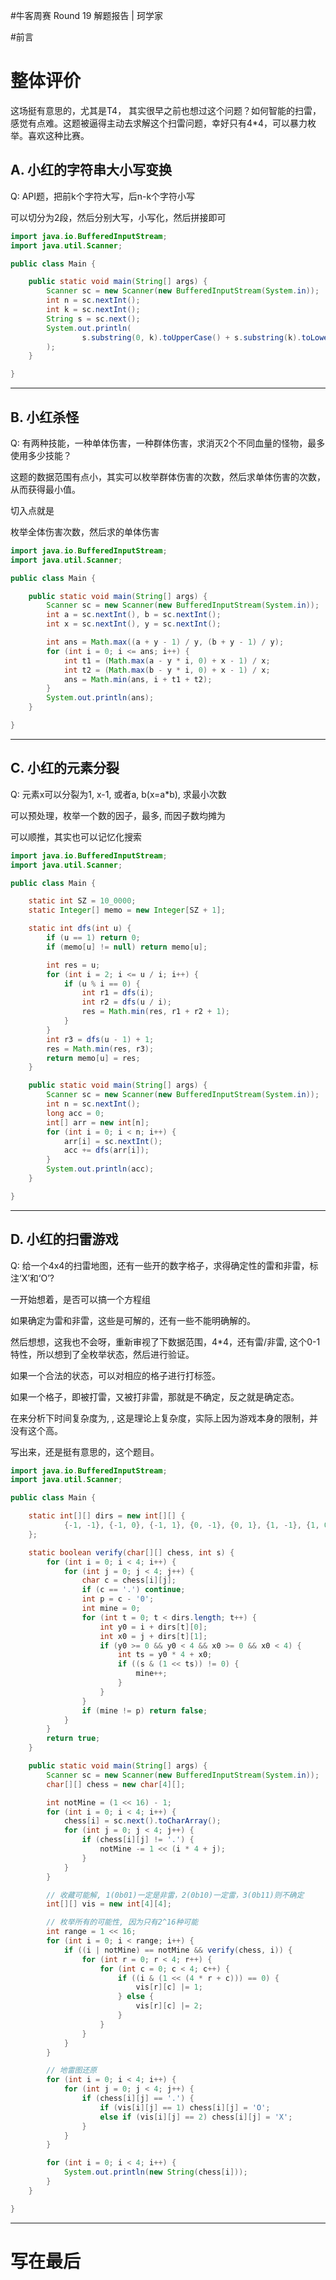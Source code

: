 #牛客周赛 Round 19 解题报告 | 珂学家

#前言


# 整体评价

这场挺有意思的，尤其是T4， 其实很早之前也想过这个问题？如何智能的扫雷，感觉有点难。这题被逼得主动去求解这个扫雷问题，幸好只有4*4，可以暴力枚举。喜欢这种比赛。

## A.  小红的字符串大小写变换
Q: API题，把前k个字符大写，后n-k个字符小写

可以切分为2段，然后分别大写，小写化，然后拼接即可

```java
import java.io.BufferedInputStream;
import java.util.Scanner;

public class Main {

    public static void main(String[] args) {
        Scanner sc = new Scanner(new BufferedInputStream(System.in));
        int n = sc.nextInt();
        int k = sc.nextInt();
        String s = sc.next();
        System.out.println(
                s.substring(0, k).toUpperCase() + s.substring(k).toLowerCase()
        );
    }

}
```
---

## B. 小红杀怪
Q: 有两种技能，一种单体伤害，一种群体伤害，求消灭2个不同血量的怪物，最多使用多少技能？

这题的数据范围有点小，其实可以枚举群体伤害的次数，然后求单体伤害的次数，从而获得最小值。

切入点就是

枚举全体伤害次数，然后求的单体伤害
```java
import java.io.BufferedInputStream;
import java.util.Scanner;

public class Main {

    public static void main(String[] args) {
        Scanner sc = new Scanner(new BufferedInputStream(System.in));
        int a = sc.nextInt(), b = sc.nextInt();
        int x = sc.nextInt(), y = sc.nextInt();

        int ans = Math.max((a + y - 1) / y, (b + y - 1) / y);
        for (int i = 0; i <= ans; i++) {
            int t1 = (Math.max(a - y * i, 0) + x - 1) / x;
            int t2 = (Math.max(b - y * i, 0) + x - 1) / x;
            ans = Math.min(ans, i + t1 + t2);
        }
        System.out.println(ans);
    }

}
```
---

## C. 小红的元素分裂
Q: 元素x可以分裂为1, x-1,  或者a, b(x=a*b), 求最小次数

可以预处理，枚举一个数的因子，最多, 而因子数均摊为

可以顺推，其实也可以记忆化搜索

```java
import java.io.BufferedInputStream;
import java.util.Scanner;

public class Main {

    static int SZ = 10_0000;
    static Integer[] memo = new Integer[SZ + 1];

    static int dfs(int u) {
        if (u == 1) return 0;
        if (memo[u] != null) return memo[u];

        int res = u;
        for (int i = 2; i <= u / i; i++) {
            if (u % i == 0) {
                int r1 = dfs(i);
                int r2 = dfs(u / i);
                res = Math.min(res, r1 + r2 + 1);
            }
        }
        int r3 = dfs(u - 1) + 1;
        res = Math.min(res, r3);
        return memo[u] = res;
    }

    public static void main(String[] args) {
        Scanner sc = new Scanner(new BufferedInputStream(System.in));
        int n = sc.nextInt();
        long acc = 0;
        int[] arr = new int[n];
        for (int i = 0; i < n; i++) {
            arr[i] = sc.nextInt();
            acc += dfs(arr[i]);
        }
        System.out.println(acc);
    }

}
```

---

## D. 小红的扫雷游戏
Q: 给一个4x4的扫雷地图，还有一些开的数字格子，求得确定性的雷和非雷，标注‘X’和‘O’?

一开始想着，是否可以搞一个方程组

如果确定为雷和非雷，这些是可解的，还有一些不能明确解的。

然后想想，这我也不会呀，重新审视了下数据范围，4*4，还有雷/非雷, 这个0-1特性，所以想到了全枚举状态，然后进行验证。

如果一个合法的状态，可以对相应的格子进行打标签。

如果一个格子，即被打雷，又被打非雷，那就是不确定，反之就是确定态。

在来分析下时间复杂度为, , 这是理论上复杂度，实际上因为游戏本身的限制，并没有这个高。

写出来，还是挺有意思的，这个题目。

```java
import java.io.BufferedInputStream;
import java.util.Scanner;

public class Main {

    static int[][] dirs = new int[][] {
            {-1, -1}, {-1, 0}, {-1, 1}, {0, -1}, {0, 1}, {1, -1}, {1, 0}, {1, 1}
    };

    static boolean verify(char[][] chess, int s) {
        for (int i = 0; i < 4; i++) {
            for (int j = 0; j < 4; j++) {
                char c = chess[i][j];
                if (c == '.') continue;
                int p = c - '0';
                int mine = 0;
                for (int t = 0; t < dirs.length; t++) {
                    int y0 = i + dirs[t][0];
                    int x0 = j + dirs[t][1];
                    if (y0 >= 0 && y0 < 4 && x0 >= 0 && x0 < 4) {
                        int ts = y0 * 4 + x0;
                        if ((s & (1 << ts)) != 0) {
                            mine++;
                        }
                    }
                }
                if (mine != p) return false;
            }
        }
        return true;
    }

    public static void main(String[] args) {
        Scanner sc = new Scanner(new BufferedInputStream(System.in));
        char[][] chess = new char[4][];

        int notMine = (1 << 16) - 1;
        for (int i = 0; i < 4; i++) {
            chess[i] = sc.next().toCharArray();
            for (int j = 0; j < 4; j++) {
                if (chess[i][j] != '.') {
                    notMine -= 1 << (i * 4 + j);
                }
            }
        }

        // 收藏可能解, 1(0b01)一定是非雷，2(0b10)一定雷，3(0b11)则不确定
        int[][] vis = new int[4][4];

        // 枚举所有的可能性, 因为只有2^16种可能
        int range = 1 << 16;
        for (int i = 0; i < range; i++) {
            if ((i | notMine) == notMine && verify(chess, i)) {
                for (int r = 0; r < 4; r++) {
                    for (int c = 0; c < 4; c++) {
                        if ((i & (1 << (4 * r + c))) == 0) {
                            vis[r][c] |= 1;
                        } else {
                            vis[r][c] |= 2;
                        }
                    }
                }
            }
        }

        // 地雷图还原
        for (int i = 0; i < 4; i++) {
            for (int j = 0; j < 4; j++) {
                if (chess[i][j] == '.') {
                    if (vis[i][j] == 1) chess[i][j] = 'O';
                    else if (vis[i][j] == 2) chess[i][j] = 'X';
                }
            }
        }

        for (int i = 0; i < 4; i++) {
            System.out.println(new String(chess[i]));
        }
    }

}
```

---

# 写在最后
